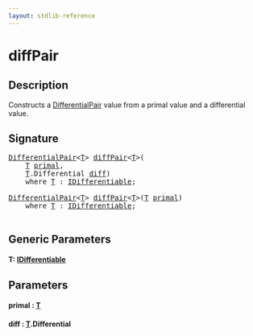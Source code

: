 ```yaml
---
layout: stdlib-reference
---
```


# diffPair

## Description

Constructs a <span class='code'><a href="../types/differentialpair-0c/index.md" class="code_type">DifferentialPair</a></span> value from a primal value and a differential value.




## Signature 

<pre>
<a href="../types/differentialpair-0c/index.md" class="code_type">DifferentialPair</a>&lt;<a href="diffpair-4.md#typeparam-T" class="code_type">T</a>&gt; <a href="diffpair-4.md">diffPair</a>&lt;<a href="diffpair-4.md#typeparam-T" class="code_type">T</a>&gt;(
    <a href="diffpair-4.md#typeparam-T" class="code_type">T</a> <a href="diffpair-4.md#decl-primal" class="code_param">primal</a>,
    <a href="diffpair-4.md#typeparam-T" class="code_type">T</a>.Differential <a href="diffpair-4.md#decl-diff" class="code_param">diff</a>)
    <span class='code_keyword'>where</span> <a href="diffpair-4.md#typeparam-T" class="code_type">T</a> : <a href="../interfaces/idifferentiable-01/index.md" class="code_type">IDifferentiable</a>;

<a href="../types/differentialpair-0c/index.md" class="code_type">DifferentialPair</a>&lt;<a href="diffpair-4.md#typeparam-T" class="code_type">T</a>&gt; <a href="diffpair-4.md">diffPair</a>&lt;<a href="diffpair-4.md#typeparam-T" class="code_type">T</a>&gt;(<a href="diffpair-4.md#typeparam-T" class="code_type">T</a> <a href="diffpair-4.md#decl-primal" class="code_param">primal</a>)
    <span class='code_keyword'>where</span> <a href="diffpair-4.md#typeparam-T" class="code_type">T</a> : <a href="../interfaces/idifferentiable-01/index.md" class="code_type">IDifferentiable</a>;

</pre>

## Generic Parameters

####  <a id="typeparam-T"></a>T: [IDifferentiable](../interfaces/idifferentiable-01/index.md)

## Parameters

####  <a id="decl-primal"></a>primal  : [T](diffpair-4.md#typeparam-T)
####  <a id="decl-diff"></a>diff  : [T](diffpair-4.md#typeparam-T)\.Differential


<script>
// Fix .md links to .html when on ReadTheDocs
if (window.location.hostname.includes('readthedocs') || 
    window.location.hostname.includes('rtfd.io')) {
  document.addEventListener('DOMContentLoaded', function() {
    const links = document.querySelectorAll('a');
    links.forEach(link => {
      const href = link.getAttribute('href');
      if (href && href.includes('.md')) {
        // This regex will handle .md links with or without fragment identifiers or query parameters
        link.href = link.href.replace(/(.+)\.md(#[^?]*)?(\?.*)?$/, '$1.html$2$3');
      }
    });
  });
}
</script>

